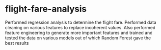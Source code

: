 # flight-fare-analysis
Performed regression analysis to determine the flight fare. Performed data cleaning on various features to replace incoherent values. 
Also  performed feature engineering to generate more important features and trained and tested the data on various models out of which 
Random Forest gave the best results   
